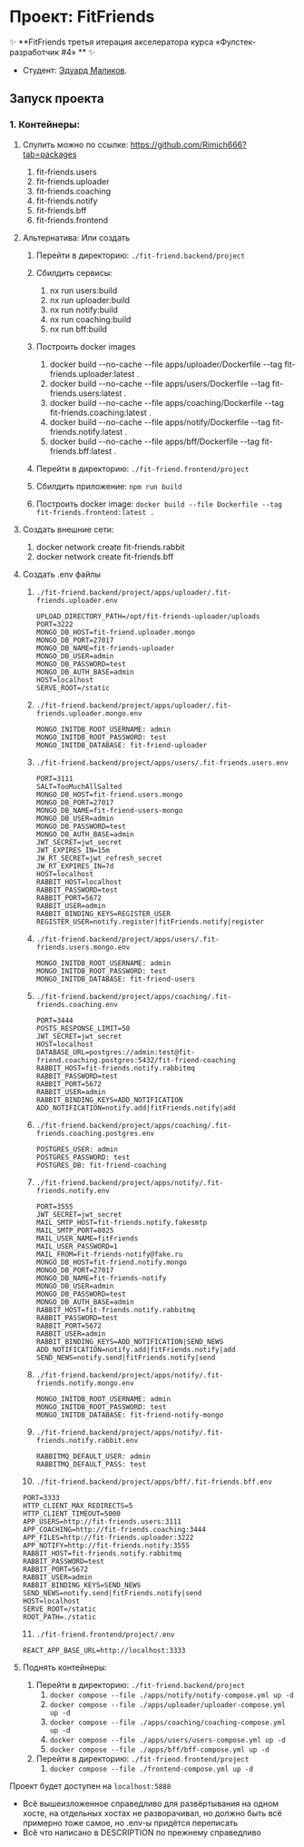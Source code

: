 # Проект: FitFriends


✨ **FitFriends третья итерация акселератора курса «Фулстек-разработчик #4»  ** ✨
* Студент: [Эдуард Маликов](https://up.htmlacademy.ru/nodejs-2/4/user/2201533).
 
## Запуск проекта

### 1. Контейнеры:

1. Спулить можно по ссылке: https://github.com/Rimich666?tab=packages
   1. fit-friends.users
   2. fit-friends.uploader  
   3. fit-friends.coaching  
   4. fit-friends.notify
   5. fit-friends.bff
   6. fit-friends.frontend

2. Альтернатива: Или создать
   1. Перейти в директорию: `./fit-friend.backend/project`
   2. Сбилдить сервисы:
      1. nx run users:build  
      2. nx run uploader:build 
      3. nx run notify:build
      4. nx run coaching:build
      5. nx run bff:build
   3. Построить docker images
      1. docker build --no-cache --file apps/uploader/Dockerfile --tag fit-friends.uploader:latest .
      2. docker build --no-cache --file apps/users/Dockerfile --tag fit-friends.users:latest .   
      3. docker build --no-cache --file apps/coaching/Dockerfile --tag fit-friends.coaching:latest .
      4. docker build --no-cache --file apps/notify/Dockerfile --tag fit-friends.notify:latest .
      5. docker build --no-cache --file apps/bff/Dockerfile --tag fit-friends.bff:latest .
       
   4. Перейти в директорию: `./fit-friend.frontend/project`
   5. Сбилдить приложение: `npm run build`
   6. Построить docker image: `docker build --file Dockerfile --tag fit-friends.frontend:latest .` 

3. Создать внешние сети:
   1. docker network create fit-friends.rabbit
   2. docker network create fit-friends.bff

4. Создать .env файлы
   1. `./fit-friend.backend/project/apps/uploader/.fit-friends.uploader.env`
      ```dotenv   
      UPLOAD_DIRECTORY_PATH=/opt/fit-friends-uploader/uploads
      PORT=3222
      MONGO_DB_HOST=fit-friend.uploader.mongo
      MONGO_DB_PORT=27017
      MONGO_DB_NAME=fit-friends-uploader
      MONGO_DB_USER=admin
      MONGO_DB_PASSWORD=test
      MONGO_DB_AUTH_BASE=admin
      HOST=localhost
      SERVE_ROOT=/static
      ```
   2. `./fit-friend.backend/project/apps/uploader/.fit-friends.uploader.mongo.env`
      ```dotenv   
      MONGO_INITDB_ROOT_USERNAME: admin
      MONGO_INITDB_ROOT_PASSWORD: test
      MONGO_INITDB_DATABASE: fit-friend-uploader
      ```   
   3. `./fit-friend.backend/project/apps/users/.fit-friends.users.env`
      ```dotenv
      PORT=3111
      SALT=TooMuchAllSalted
      MONGO_DB_HOST=fit-friend.users.mongo
      MONGO_DB_PORT=27017
      MONGO_DB_NAME=fit-friend-users-mongo
      MONGO_DB_USER=admin
      MONGO_DB_PASSWORD=test
      MONGO_DB_AUTH_BASE=admin
      JWT_SECRET=jwt_secret
      JWT_EXPIRES_IN=15m
      JW_RT_SECRET=jwt_refresh_secret
      JW_RT_EXPIRES_IN=7d
      HOST=localhost
      RABBIT_HOST=localhost
      RABBIT_PASSWORD=test
      RABBIT_PORT=5672
      RABBIT_USER=admin
      RABBIT_BINDING_KEYS=REGISTER_USER
      REGISTER_USER=notify.register|fitFriends.notify|register
      ```
   4. `./fit-friend.backend/project/apps/users/.fit-friends.users.mongo.env`
      ```dotenv
      MONGO_INITDB_ROOT_USERNAME: admin
      MONGO_INITDB_ROOT_PASSWORD: test
      MONGO_INITDB_DATABASE: fit-friend-users
      ```
   5. `./fit-friend.backend/project/apps/coaching/.fit-friends.coaching.env`
      ```dotenv
      PORT=3444
      POSTS_RESPONSE_LIMIT=50
      JWT_SECRET=jwt_secret
      HOST=localhost
      DATABASE_URL=postgres://admin:test@fit-friend.coaching.postgres:5432/fit-friend-coaching
      RABBIT_HOST=fit-friends.notify.rabbitmq
      RABBIT_PASSWORD=test
      RABBIT_PORT=5672
      RABBIT_USER=admin
      RABBIT_BINDING_KEYS=ADD_NOTIFICATION
      ADD_NOTIFICATION=notify.add|fitFriends.notify|add
      ```
   6. `./fit-friend.backend/project/apps/coaching/.fit-friends.coaching.postgres.env`
      ```dotenv
      POSTGRES_USER: admin
      POSTGRES_PASSWORD: test
      POSTGRES_DB: fit-friend-coaching
      ```
   7. `./fit-friend.backend/project/apps/notify/.fit-friends.notify.env`
      ```dotenv
      PORT=3555
      JWT_SECRET=jwt_secret
      MAIL_SMTP_HOST=fit-friends.notify.fakesmtp
      MAIL_SMTP_PORT=8025
      MAIL_USER_NAME=fitFriends
      MAIL_USER_PASSWORD=1
      MAIL_FROM=Fit-friends-notify@fake.ru
      MONGO_DB_HOST=fit-friend.notify.mongo
      MONGO_DB_PORT=27017
      MONGO_DB_NAME=fit-friends-notify
      MONGO_DB_USER=admin
      MONGO_DB_PASSWORD=test 
      MONGO_DB_AUTH_BASE=admin
      RABBIT_HOST=fit-friends.notify.rabbitmq
      RABBIT_PASSWORD=test
      RABBIT_PORT=5672
      RABBIT_USER=admin
      RABBIT_BINDING_KEYS=ADD_NOTIFICATION|SEND_NEWS
      ADD_NOTIFICATION=notify.add|fitFriends.notify|add
      SEND_NEWS=notify.send|fitFriends.notify|send
      ```
   8. `./fit-friend.backend/project/apps/notify/.fit-friends.notify.mongo.env`
      ```dotenv   
      MONGO_INITDB_ROOT_USERNAME: admin
      MONGO_INITDB_ROOT_PASSWORD: test
      MONGO_INITDB_DATABASE: fit-friend-notify-mongo
      ```
   9. `./fit-friend.backend/project/apps/notify/.fit-friends.notify.rabbit.env`
      ```dotenv   
      RABBITMQ_DEFAULT_USER: admin
      RABBITMQ_DEFAULT_PASS: test
      ```   
   10. `./fit-friend.backend/project/apps/bff/.fit-friends.bff.env`
      ```dotenv
      PORT=3333
      HTTP_CLIENT_MAX_REDIRECTS=5
      HTTP_CLIENT_TIMEOUT=5000
      APP_USERS=http://fit-friends.users:3111
      APP_COACHING=http://fit-friends.coaching:3444
      APP_FILES=http://fit-friends.uploader:3222
      APP_NOTIFY=http://fit-friends.notify:3555
      RABBIT_HOST=fit-friends.notify.rabbitmq
      RABBIT_PASSWORD=test
      RABBIT_PORT=5672
      RABBIT_USER=admin
      RABBIT_BINDING_KEYS=SEND_NEWS
      SEND_NEWS=notify.send|fitFriends.notify|send
      HOST=localhost
      SERVE_ROOT=/static
      ROOT_PATH=./static
      ```
   11. `./fit-friend.frontend/project/.env`
      ```dotenv
      REACT_APP_BASE_URL=http://localhost:3333
      ```
5. Поднять контейнеры:
   1. Перейти в директорию: `./fit-friend.backend/project`
      1. `docker compose --file ./apps/notify/notify-compose.yml up -d`
      2. `docker compose --file ./apps/uploader/uploader-compose.yml up -d` 
      3. `docker compose --file ./apps/coaching/coaching-compose.yml up -d`  
      4. `docker compose --file ./apps/users/users-compose.yml up -d`  
      5. `docker compose --file ./apps/bff/bff-compose.yml up -d`   
   2. Перейти в директорию: `./fit-friend.frontend/project`
      1. `docker compose --file ./frontend-compose.yml up -d`  

Проект будет доступен на `localhost:5888`

* Всё вышеизложенное справедливо для развёртывания на одном хосте, на отдельных хостах не разворачивал,
 но должно быть всё примерно тоже самое, но .env-ы придётся переписать
* Всё что написано в DESCRIPTION по прежнему справедливо
